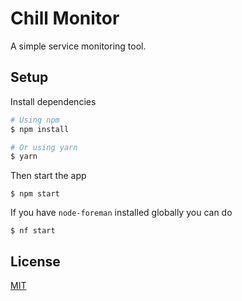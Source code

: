 # Chill Monitor
A simple service monitoring tool.

## Setup

Install dependencies
```bash
# Using npm
$ npm install

# Or using yarn
$ yarn
```

Then start the app
```
$ npm start
```

If you have `node-foreman` installed globally you can do
```
$ nf start
```

## License

[MIT](LICENSE.md)
